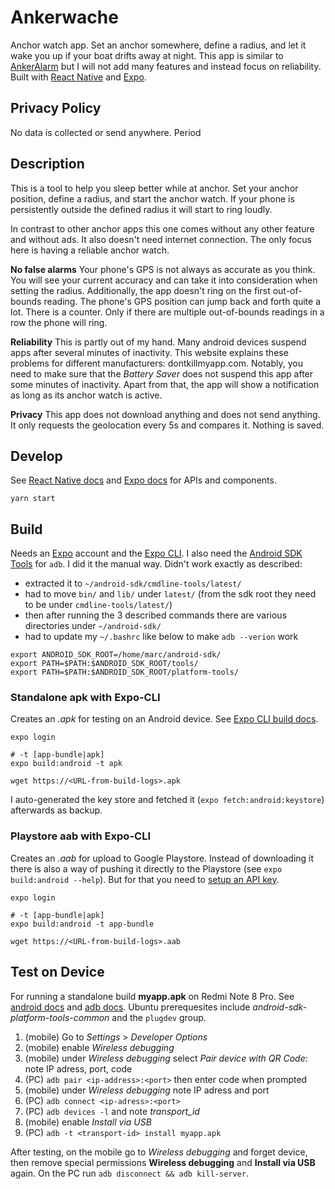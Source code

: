 # Ankerwache

Anchor watch app. Set an anchor somewhere, define a radius, and let it wake you up if your boat drifts away at night.
This app is similar to [AnkerAlarm](https://ankeralarm.app/en/) but I will not add many features and instead focus on reliability.
Built with [React Native](https://reactnative.dev/) and [Expo](https://expo.dev/).

## Privacy Policy

No data is collected or send anywhere. Period

## Description

This is a tool to help you sleep better while at anchor. Set your anchor position, define a radius, and start the anchor watch. If your phone is persistently outside the defined radius it will start to ring loudly.

In contrast to other anchor apps this one comes without any other feature and without ads. It also doesn't need internet connection. The only focus here is having a reliable anchor watch.

**No false alarms** Your phone's GPS is not always as accurate as you think. You will see your current accuracy and can take it into consideration when setting the radius. Additionally, the app doesn't ring on the first out-of-bounds reading. The phone's GPS position can jump back and forth quite a lot. There is a counter. Only if there are multiple out-of-bounds readings in a row the phone will ring.

**Reliability** This is partly out of my hand. Many android devices suspend apps after several minutes of inactivity. This website explains these problems for different manufacturers: dontkillmyapp.com. Notably, you need to make sure that the _Battery Saver_ does not suspend this app after some minutes of inactivity. Apart from that, the app will show a notification as long as its anchor watch is active.

**Privacy** This app does not download anything and does not send anything. It only requests the geolocation every 5s and compares it. Nothing is saved.

## Develop

See [React Native docs](https://reactnative.dev/docs/components-and-apis) and [Expo docs](https://docs.expo.dev/)
for APIs and components.

```
yarn start
```

## Build

Needs an [Expo](https://expo.dev/) account and the [Expo CLI](https://docs.expo.dev/workflow/expo-cli/).
I also need the [Android SDK Tools](https://guides.codepath.com/android/installing-android-sdk-tools) for `adb`.
I did it the manual way. Didn't work exactly as described:

- extracted it to `~/android-sdk/cmdline-tools/latest/`
- had to move `bin/` and `lib/` under `latest/` (from the sdk root they need to be under `cmdline-tools/latest/`)
- then after running the 3 described commands there are various directories under `~/android-sdk/`
- had to update my `~/.bashrc` like below to make `adb --verion` work

```
export ANDROID_SDK_ROOT=/home/marc/android-sdk/
export PATH=$PATH:$ANDROID_SDK_ROOT/tools/
export PATH=$PATH:$ANDROID_SDK_ROOT/platform-tools/
```

### Standalone apk with Expo-CLI

Creates an _.apk_ for testing on an Android device.
See [Expo CLI build docs](https://docs.expo.dev/classic/building-standalone-apps/).

```
expo login

# -t [app-bundle|apk]
expo build:android -t apk

wget https://<URL-from-build-logs>.apk
```

I auto-generated the key store and fetched it (`expo fetch:android:keystore`) afterwards as backup.

### Playstore aab with Expo-CLI

Creates an _.aab_ for upload to Google Playstore.
Instead of downloading it there is also a way of pushing it directly
to the Playstore (see `expo build:android --help`).
But for that you need to [setup an API key](https://intercom.help/appinstitute/en/articles/1025206-how-to-get-your-google-play-json-key).

```
expo login

# -t [app-bundle|apk]
expo build:android -t app-bundle

wget https://<URL-from-build-logs>.aab
```

## Test on Device

For running a standalone build **myapp.apk** on Redmi Note 8 Pro.
See [android docs](https://developer.android.com/studio/run/device#device-developer-options) and [adb docs](https://developer.android.com/studio/command-line/adb).
Ubuntu prerequesites include _android-sdk-platform-tools-common_ and the `plugdev` group.

1. (mobile) Go to _Settings_ > _Developer Options_
1. (mobile) enable _Wireless debugging_
1. (mobile) under _Wireless debugging_ select _Pair device with QR Code_: note IP adress, port, code
1. (PC) `adb pair <ip-address>:<port>` then enter code when prompted
1. (mobile) under _Wireless debugging_ note IP adress and port
1. (PC) `adb connect <ip-adress>:<port>`
1. (PC) `adb devices -l` and note _transport_id_
1. (mobile) enable _Install via USB_
1. (PC) `adb -t <transport-id> install myapp.apk`

After testing,
on the mobile go to _Wireless debugging_ and forget device,
then remove special permissions **Wireless debugging** and **Install via USB** again.
On the PC run `adb disconnect && adb kill-server`.
